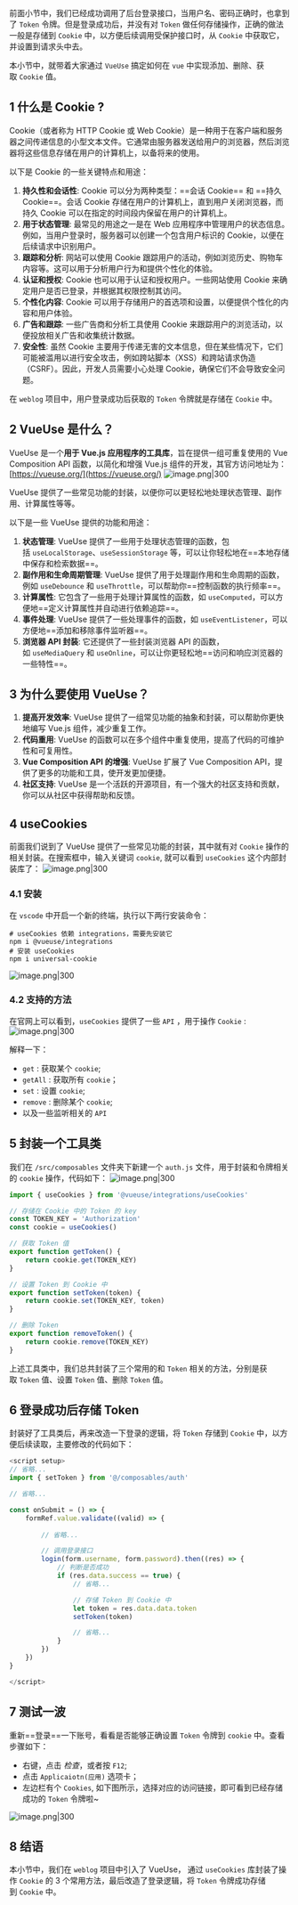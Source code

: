 
前面小节中，我们已经成功调用了后台登录接口，当用户名、密码正确时，也拿到了 `Token` 令牌。但是登录成功后，并没有对 `Token` 做任何存储操作，正确的做法一般是存储到 `Cookie` 中，以方便后续调用受保护接口时，从 `Cookie` 中获取它，并设置到请求头中去。

本小节中，就带着大家通过 `VueUse` 搞定如何在 `vue` 中实现添加、删除、获取 `Cookie` 值。

## 1 什么是 Cookie ?

Cookie（或者称为 HTTP Cookie 或 Web Cookie）是一种用于在客户端和服务器之间传递信息的小型文本文件。它通常由服务器发送给用户的浏览器，然后浏览器将这些信息存储在用户的计算机上，以备将来的使用。

以下是 Cookie 的一些关键特点和用途：

1. **持久性和会话性**: Cookie 可以分为两种类型：==会话 Cookie== 和 ==持久 Cookie==。会话 Cookie 存储在用户的计算机上，直到用户关闭浏览器，而持久 Cookie 可以在指定的时间段内保留在用户的计算机上。
2. **用于状态管理**: 最常见的用途之一是在 Web 应用程序中管理用户的状态信息。例如，当用户登录时，服务器可以创建一个包含用户标识的 Cookie，以便在后续请求中识别用户。
3. **跟踪和分析**: 网站可以使用 Cookie 跟踪用户的活动，例如浏览历史、购物车内容等。这可以用于分析用户行为和提供个性化的体验。
4. **认证和授权**: Cookie 也可以用于认证和授权用户。一些网站使用 Cookie 来确定用户是否已登录，并根据其权限控制其访问。
5. **个性化内容**: Cookie 可以用于存储用户的首选项和设置，以便提供个性化的内容和用户体验。
6. **广告和跟踪**: 一些广告商和分析工具使用 Cookie 来跟踪用户的浏览活动，以便投放相关广告和收集统计数据。
7. **安全性**: 虽然 Cookie 主要用于传递无害的文本信息，但在某些情况下，它们可能被滥用以进行安全攻击，例如跨站脚本（XSS）和跨站请求伪造（CSRF）。因此，开发人员需要小心处理 Cookie，确保它们不会导致安全问题。

在 `weblog` 项目中，用户登录成功后获取的 `Token` 令牌就是存储在 `Cookie` 中。

## 2 VueUse 是什么？

VueUse 是一个**用于 Vue.js 应用程序的工具库**，旨在提供一组可重复使用的 Vue Composition API 函数，以简化和增强 Vue.js 组件的开发，其官方访问地址为：[https://vueuse.org/](https://vueuse.org/)
![image.png|300](https://my-obsidian-image.oss-cn-guangzhou.aliyuncs.com/2024/04/878ca3d829b4ad7c97c3cd2ec5b0768a.png)

VueUse 提供了一些常见功能的封装，以便你可以更轻松地处理状态管理、副作用、计算属性等等。

以下是一些 VueUse 提供的功能和用途：
1. **状态管理**: VueUse 提供了一些用于处理状态管理的函数，包括 `useLocalStorage`、`useSessionStorage` 等，可以让你轻松地在==本地存储中保存和检索数据==。
2. **副作用和生命周期管理**: VueUse 提供了用于处理副作用和生命周期的函数，例如 `useDebounce` 和 `useThrottle`，可以帮助你==控制函数的执行频率==。
3. **计算属性**: 它包含了一些用于处理计算属性的函数，如 `useComputed`，可以方便地==定义计算属性并自动进行依赖追踪==。
4. **事件处理**: VueUse 提供了一些处理事件的函数，如 `useEventListener`，可以方便地==添加和移除事件监听器==。
5. **浏览器 API 封装**: 它还提供了一些封装浏览器 API 的函数，如 `useMediaQuery` 和 `useOnline`，可以让你更轻松地==访问和响应浏览器的一些特性==。

## 3 为什么要使用 VueUse？

1. **提高开发效率**: VueUse 提供了一组常见功能的抽象和封装，可以帮助你更快地编写 Vue.js 组件，减少重复工作。
2. **代码重用**: VueUse 的函数可以在多个组件中重复使用，提高了代码的可维护性和可复用性。
3. **Vue Composition API 的增强**: VueUse 扩展了 Vue Composition API，提供了更多的功能和工具，使开发更加便捷。
4. **社区支持**: VueUse 是一个活跃的开源项目，有一个强大的社区支持和贡献，你可以从社区中获得帮助和反馈。

## 4 useCookies

前面我们说到了 VueUse 提供了一些常见功能的封装，其中就有对 `Cookie` 操作的相关封装。在搜索框中，输入关键词 `cookie`, 就可以看到 `useCookies` 这个内部封装库了：
![image.png|300](https://my-obsidian-image.oss-cn-guangzhou.aliyuncs.com/2024/04/02edf69de4a9b0cf912ae1e6269a11a3.png)

### 4.1 安装

在 `vscode` 中开启一个新的终端，执行以下两行安装命令：
```shell
# useCookies 依赖 integrations，需要先安装它
npm i @vueuse/integrations
# 安装 useCookies
npm i universal-cookie
```

![image.png|300](https://my-obsidian-image.oss-cn-guangzhou.aliyuncs.com/2024/04/4dcd65fc6b27cb123f6ccc59244df661.png)

### 4.2 支持的方法

在官网上可以看到，`useCookies` 提供了一些 `API` ，用于操作 `Cookie` :
![image.png|300](https://my-obsidian-image.oss-cn-guangzhou.aliyuncs.com/2024/04/5fc0e37ff8948ad8fe8796de0934a822.png)

解释一下：
- `get` : 获取某个 `cookie`;
- `getAll` : 获取所有 `cookie`；
- `set` : 设置 `cookie`;
- `remove` : 删除某个 `cookie`;
- 以及一些监听相关的 `API` 

## 5 封装一个工具类

我们在 `/src/composables` 文件夹下新建一个 `auth.js` 文件，用于封装和令牌相关的 `cookie` 操作，代码如下：
![image.png|300](https://my-obsidian-image.oss-cn-guangzhou.aliyuncs.com/2024/04/6069ab9110ee594da9b8f6f3f02ec9ba.png)

```js
import { useCookies } from '@vueuse/integrations/useCookies'

// 存储在 Cookie 中的 Token 的 key
const TOKEN_KEY = 'Authorization'
const cookie = useCookies()

// 获取 Token 值
export function getToken() {
    return cookie.get(TOKEN_KEY)
}

// 设置 Token 到 Cookie 中
export function setToken(token) {
    return cookie.set(TOKEN_KEY, token)
}

// 删除 Token
export function removeToken() {
    return cookie.remove(TOKEN_KEY)
}
```
上述工具类中，我们总共封装了三个常用的和 `Token` 相关的方法，分别是获取 `Token` 值、设置 `Token` 值、删除 `Token` 值。

## 6 登录成功后存储 Token

封装好了工具类后，再来改造一下登录的逻辑，将 `Token` 存储到 `Cookie` 中，以方便后续读取，主要修改的代码如下：
```js
<script setup>
// 省略...
import { setToken } from '@/composables/auth'

// 省略...

const onSubmit = () => {
    formRef.value.validate((valid) => {
        
        // 省略...

        // 调用登录接口
        login(form.username, form.password).then((res) => {
            // 判断是否成功
            if (res.data.success == true) {
                // 省略...

                // 存储 Token 到 Cookie 中
                let token = res.data.data.token
                setToken(token)

                // 省略...
            }
        })
    })
}

</script>
```

## 7 测试一波

重新==登录==一下账号，看看是否能够正确设置 `Token` 令牌到 `cookie` 中。查看步骤如下：
- 右键，点击 _检查_，或者按 `F12`;
- 点击 `Applicaiotn(应用)` 选项卡；
- 左边栏有个 `Cookies`, 如下图所示，选择对应的访问链接，即可看到已经存储成功的 `Token` 令牌啦~

![image.png|300](https://my-obsidian-image.oss-cn-guangzhou.aliyuncs.com/2024/04/989c1f027e3b134e1d2b007b5df5445b.png)

## 8 结语

本小节中，我们在 `weblog` 项目中引入了 VueUse， 通过 `useCookies` 库封装了操作 `Cookie` 的 3 个常用方法，最后改造了登录逻辑，将 `Token` 令牌成功存储到 `Cookie` 中。